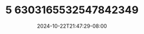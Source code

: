 --- 
title: "5 6303165532547842349"
description: "video bokep 5 6303165532547842349      "
date: 2024-10-22T21:47:29-08:00
file_code: "uex9ekx5rt9r"
draft: false
cover: "fqowqqb7sszgixpv.jpg"
tags: ["indo", "bokep-indo", "bokep-viral", "bokep-ig"]
length: 1039
fld_id: "1483169"
foldername: "Asian s3x diary Jakarta"
categories: ["Asian s3x diary Jakarta"]
views: 0
---
